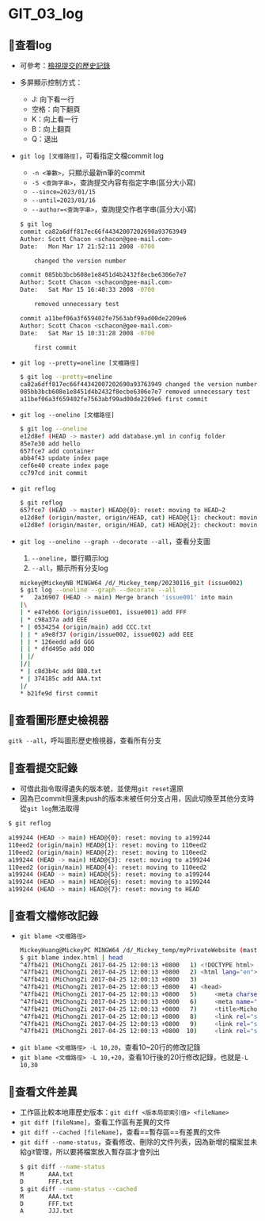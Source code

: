 # GIT_03_log
## 🧾查看log
- 可參考：[檢視提交的歷史記錄](https://git-scm.com/book/zh-tw/v2/Git-%E5%9F%BA%E7%A4%8E-%E6%AA%A2%E8%A6%96%E6%8F%90%E4%BA%A4%E7%9A%84%E6%AD%B7%E5%8F%B2%E8%A8%98%E9%8C%84)
- 多屏顯示控制方式：
	- J: 向下看一行
	- 空格：向下翻頁
	- K：向上看一行
	- B：向上翻頁
	- Q：退出

- `git log [文檔路徑]`，可看指定文檔commit log
	- `-n <筆數>`，只顯示最新n筆的commit
	- `-S <查詢字串>`，查詢提交內容有指定字串(區分大小寫)
	- `--since=2023/01/15`
	- `--until=2023/01/16`
	- `--author=<查詢字串>`，查詢提交作者字串(區分大小寫)
	```bash
	$ git log
	commit ca82a6dff817ec66f44342007202690a93763949
	Author: Scott Chacon <schacon@gee-mail.com>
	Date:   Mon Mar 17 21:52:11 2008 -0700

		changed the version number

	commit 085bb3bcb608e1e8451d4b2432f8ecbe6306e7e7
	Author: Scott Chacon <schacon@gee-mail.com>
	Date:   Sat Mar 15 16:40:33 2008 -0700

		removed unnecessary test

	commit a11bef06a3f659402fe7563abf99ad00de2209e6
	Author: Scott Chacon <schacon@gee-mail.com>
	Date:   Sat Mar 15 10:31:28 2008 -0700

		first commit
	```

- `git log --pretty=oneline [文檔路徑]`
	```bash
	$ git log --pretty=oneline
	ca82a6dff817ec66f44342007202690a93763949 changed the version number
	085bb3bcb608e1e8451d4b2432f8ecbe6306e7e7 removed unnecessary test
	a11bef06a3f659402fe7563abf99ad00de2209e6 first commit
	```

- `git log --oneline [文檔路徑]`
	```bash
	$ git log --oneline
	e12d8ef (HEAD -> master) add database.yml in config folder
	85e7e30 add hello
	657fce7 add container
	abb4f43 update index page
	cef6e40 create index page
	cc797cd init commit
	```

- `git reflog`
	```bash
	$ git reflog
	657fce7 (HEAD -> master) HEAD@{0}: reset: moving to HEAD~2
	e12d8ef (origin/master, origin/HEAD, cat) HEAD@{1}: checkout: moving from cat to master
	e12d8ef (origin/master, origin/HEAD, cat) HEAD@{2}: checkout: moving from master to cat
	```

- `git log --oneline --graph --decorate --all`，查看分支圖
	1. `--oneline`，單行顯示log
	2. `--all`，顯示所有分支log
	```bash
	mickey@MickeyNB MINGW64 /d/_Mickey_temp/20230116_git (issue002)
	$ git log --oneline --graph --decorate --all
	*   2a36907 (HEAD -> main) Merge branch 'issue001' into main
	|\
	| * e47eb66 (origin/issue001, issue001) add FFF
	| * c98a37a add EEE
	* | 0534254 (origin/main) add CCC.txt
	| | * a9e8f37 (origin/issue002, issue002) add EEE
	| | * 126eedd add GGG
	| | * dfd495e add DDD
	| |/
	|/|
	* | c8d3b4c add BBB.txt
	* | 374185c add AAA.txt
	|/
	* b21fe9d first commit
	```

## 🧾查看圖形歷史檢視器
`gitk --all`，呼叫圖形歷史檢視器，查看所有分支

## 🧾查看提交記錄
- 可借此指令取得遺失的版本號，並使用`git reset`還原
- 因為已commit但還未push的版本未被任何分支占用，因此切換至其他分支時從`git log`無法取得

```bash
$ git reflog

a199244 (HEAD -> main) HEAD@{0}: reset: moving to a199244
110eed2 (origin/main) HEAD@{1}: reset: moving to 110eed2
110eed2 (origin/main) HEAD@{2}: reset: moving to 110eed2
a199244 (HEAD -> main) HEAD@{3}: reset: moving to a199244
110eed2 (origin/main) HEAD@{4}: reset: moving to 110eed2
a199244 (HEAD -> main) HEAD@{5}: reset: moving to a199244
a199244 (HEAD -> main) HEAD@{6}: reset: moving to a199244
a199244 (HEAD -> main) HEAD@{7}: reset: moving to HEAD
```

## 🧾查看文檔修改記錄
- `git blame <文檔路徑>`
	```bash
	MickeyHuang@MickeyPC MINGW64 /d/_Mickey_temp/myPrivateWebsite (master)
	$ git blame index.html | head
	^47fb421 (MiChongZi 2017-04-25 12:00:13 +0800   1) <!DOCTYPE html>
	^47fb421 (MiChongZi 2017-04-25 12:00:13 +0800   2) <html lang="en">
	^47fb421 (MiChongZi 2017-04-25 12:00:13 +0800   3)
	^47fb421 (MiChongZi 2017-04-25 12:00:13 +0800   4) <head>
	^47fb421 (MiChongZi 2017-04-25 12:00:13 +0800   5)     <meta charset="UTF-8">
	^47fb421 (MiChongZi 2017-04-25 12:00:13 +0800   6)     <meta name="viewport" content="width=device-width">
	^47fb421 (MiChongZi 2017-04-25 12:00:13 +0800   7)     <title>Michongchong</title>
	^47fb421 (MiChongZi 2017-04-25 12:00:13 +0800   8)     <link rel="stylesheet" href="css/global.css">
	^47fb421 (MiChongZi 2017-04-25 12:00:13 +0800   9)     <link rel="stylesheet" href="css/index_desktop.css">
	^47fb421 (MiChongZi 2017-04-25 12:00:13 +0800  10)     <link rel="stylesheet" href="css/index_phone.css">
	```
- `git blame <文檔路徑> -L 10,20`，查看10~20行的修改記錄
- `git blame <文檔路徑> -L 10,+20`，查看10行後的20行修改記錄，也就是`-L 10,30`

## 🧾查看文件差異
- 工作區比較本地庫歷史版本：`git diff <版本局部索引值> <fileName>`
- `git diff [fileName]`，查看工作區有差異的文件
- `git diff --cached [fileName]`，查看==暫存區==有差異的文件
- `git diff --name-status`，查看修改、刪除的文件列表，因為新增的檔案並未給git管理，所以要將檔案放入暫存區才會列出
	```bash
	$ git diff --name-status
	M       AAA.txt
	D       FFF.txt
	$ git diff --name-status --cached
	M       AAA.txt
	D       FFF.txt
	A       JJJ.txt
	```